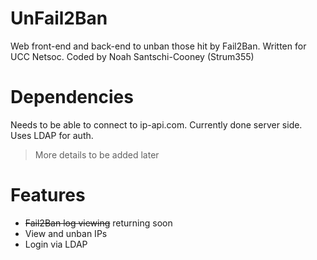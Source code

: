 # UnFail2Ban
Web front-end and back-end to unban those hit by Fail2Ban. Written for UCC Netsoc. Coded by Noah Santschi-Cooney (Strum355)

# Dependencies
Needs to be able to connect to ip-api.com. Currently done server side.  
Uses LDAP for auth.
>More details to be added later

# Features
* ~~Fail2Ban log viewing~~ returning soon
* View and unban IPs
* Login via LDAP
